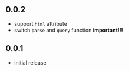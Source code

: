 ## 0.0.2

- support `html` attribute
- switch `parse` and `query` function **important!!!**

## 0.0.1

- initial release
